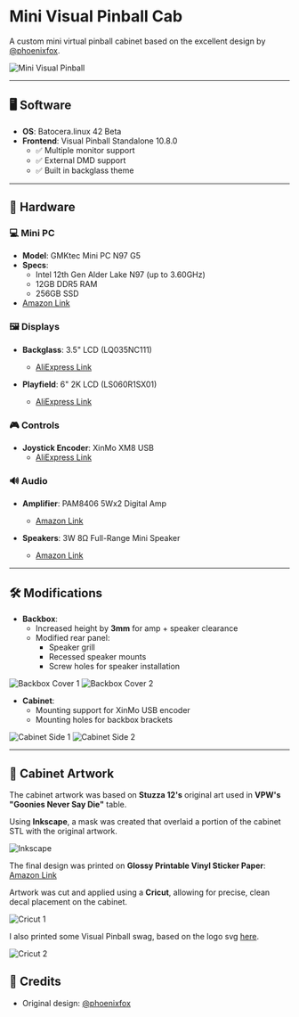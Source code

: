 # Mini Visual Pinball Cab

A custom mini virtual pinball cabinet based on the excellent design by [@phoenixfox](https://makerworld.com/en/models/671966-2-screen-working-mini-virtual-pinball#profileId-599764).

![Mini Visual Pinball](img/goonies-mini-1.jpg) 

---

## 🖥️ Software

- **OS**: Batocera.linux 42 Beta
- **Frontend**: Visual Pinball Standalone 10.8.0  
  - ✅ Multiple monitor support  
  - ✅ External DMD support  
  - ✅ Built in backglass theme

---

## 🧰 Hardware

### 💻 Mini PC

- **Model**: GMKtec Mini PC N97 G5  
- **Specs**:
  - Intel 12th Gen Alder Lake N97 (up to 3.60GHz)
  - 12GB DDR5 RAM  
  - 256GB SSD  
- [Amazon Link](https://www.amazon.com/dp/B09Q8Z6VB7)

### 🖼️ Displays

- **Backglass**: 3.5" LCD (LQ035NC111)  
  - [AliExpress Link](https://www.aliexpress.us/item/3256807921740051.html)

- **Playfield**: 6" 2K LCD (LS060R1SX01)  
  - [AliExpress Link](https://www.aliexpress.us/item/3256806044020274.html)

### 🎮 Controls

- **Joystick Encoder**: XinMo XM8 USB  
  - [AliExpress Link](https://www.aliexpress.us/item/3256806433097325.html)

### 🔊 Audio

- **Amplifier**: PAM8406 5Wx2 Digital Amp  
  - [Amazon Link](https://www.amazon.com/dp/B0BG2BWGMT)

- **Speakers**: 3W 8Ω Full-Range Mini Speaker  
  - [Amazon Link](https://www.amazon.com/dp/B0BWYBFPW8)

---

## 🛠️ Modifications

- **Backbox**:
  - Increased height by **3mm** for amp + speaker clearance
  - Modified rear panel:
    - Speaker grill
    - Recessed speaker mounts
    - Screw holes for speaker installation

![Backbox Cover 1](img/goonies-mini-2.jpg)
![Backbox Cover 2](img/goonies-mini-3.jpg)

- **Cabinet**:
  - Mounting support for XinMo USB encoder
  - Mounting holes for backbox brackets

![Cabinet Side 1](img/goonies-mini-4.jpg)
![Cabinet Side 2](img/goonies-mini-5.jpg)

---

## 🎨 Cabinet Artwork

The cabinet artwork was based on **Stuzza 12's** original art used in **VPW's "Goonies Never Say Die"** table.  

Using **Inkscape**, a mask was created that overlaid a portion of the cabinet STL with the original artwork.  

![Inkscape](img/goonies-mini-6.jpg)

The final design was printed on **Glossy Printable Vinyl Sticker Paper**:  
[Amazon Link](https://www.amazon.com/dp/B0CZQNGS4F)

Artwork was cut and applied using a **Cricut**, allowing for precise, clean decal placement on the cabinet.

![Cricut 1](img/goonies-mini-7.jpg)

I also printed some Visual Pinball swag, based on the logo svg [here](https://github.com/vpinball/vpinball/blob/master/docs/img/VisualPinball.svg).

![Cricut 2](img/goonies-mini-8.jpg)

## 📸 Credits

- Original design: [@phoenixfox](https://makerworld.com/en/models/671966-2-screen-working-mini-virtual-pinball#profileId-599764)
